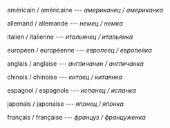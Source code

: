 américain / américaine --- *американец / американка*



allemand / allemande --- *немец / немка*



italien / italienne --- *итальянец / итальянка*



européen / européenne --- *европеец / европейка*



anglais / anglaise --- *англичанин / англичанка*



chinois / chinoise --- *китаец / китаянка*



espagnol / espagnole --- *испанец / испанка*



japonais / japonaise --- *японец / японка*



français / française --- *француз / француженка*